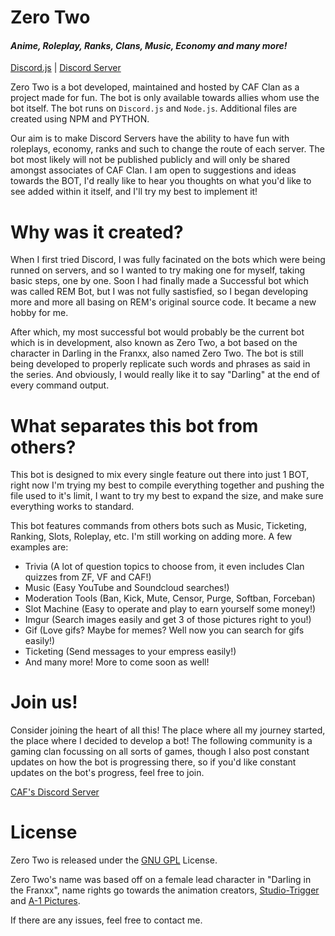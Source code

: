 # Zero Two
#### *Anime, Roleplay, Ranks, Clans, Music, Economy and many more!*

[Discord.js](https://github.com/Rapptz/discord.py) | [Discord Server](https://discord.gg/3J2JAFk)

Zero Two is a bot developed, maintained and hosted by CAF Clan as a project made for fun. The bot is only available towards allies whom use the bot itself. The bot runs on `Discord.js` and `Node.js`. Additional files are created using NPM and PYTHON.

Our aim is to make Discord Servers have the ability to have fun with roleplays, economy, ranks and such to change the route of each server. The bot most likely will not be published publicly and will only be shared amongst associates of CAF Clan. I am open to suggestions and ideas towards the BOT, I'd really like to hear you thoughts on what you'd like to see added within it itself, and I'll try my best to implement it!

# Why was it created?

When I first tried Discord, I was fully facinated on the bots which were being runned on servers, and so I wanted to try making one for myself, taking basic steps, one by one. Soon I had finally made a Successful bot which was called REM Bot, but I was not fully sastisfied, so I began developing more and more all basing on REM's original source code. It became a new hobby for me.

After which, my most successful bot would probably be the current bot which is in development, also known as Zero Two, a bot based on the character in Darling in the Franxx, also named Zero Two. The bot is still being developed to properly replicate such words and phrases as said in the series. And obviously, I would really like it to say "Darling" at the end of every command output.

# What separates this bot from others?

This bot is designed to mix every single feature out there into just 1 BOT, right now I'm trying my best to compile everything together and pushing the file used to it's limit, I want to try my best to expand the size, and make sure everything works to standard.

This bot features commands from others bots such as Music, Ticketing, Ranking, Slots, Roleplay, etc. I'm still working on adding more. A few examples are:

- Trivia (A lot of question topics to choose from, it even includes Clan quizzes from ZF, VF and CAF!)
- Music (Easy YouTube and Soundcloud searches!)
- Moderation Tools (Ban, Kick, Mute, Censor, Purge, Softban, Forceban)
- Slot Machine (Easy to operate and play to earn yourself some money!)
- Imgur (Search images easily and get 3 of those pictures right to you!)
- Gif (Love gifs? Maybe for memes? Well now you can search for gifs easily!)
- Ticketing (Send messages to your empress easily!)
- And many more! More to come soon as well!

# Join us!

Consider joining the heart of all this! The place where all my journey started, the place where I decided to develop a bot! The following community is a gaming clan focussing on all sorts of games, though I also post constant updates on how the bot is progressing there, so if you'd like constant updates on the bot's progress, feel free to join.

[CAF's Discord Server](https://discord.gg/3J2JAFk)

# License

Zero Two is released under the [GNU GPL](https://github.com/RissyPuffs/ZeroTwo/blob/master/LICENSE) License.

Zero Two's name was based off on a female lead character in "Darling in the Franxx", name rights go towards the animation creators, [Studio-Trigger](http://www.studio-trigger.com/jp/) and [A-1 Pictures](http://a1p.jp/japan/).

If there are any issues, feel free to contact me.
